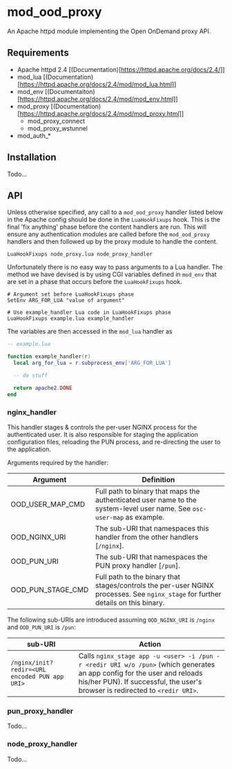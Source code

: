 # mod_ood_proxy

An Apache httpd module implementing the Open OnDemand proxy API.

## Requirements

- Apache httpd 2.4 [(Documentation)[https://httpd.apache.org/docs/2.4/]]
- mod_lua [(Documentation)[https://httpd.apache.org/docs/2.4/mod/mod_lua.html]]
- mod_env [(Documentaiton)[https://httpd.apache.org/docs/2.4/mod/mod_env.html]]
- mod_proxy [(Documentation)[https://httpd.apache.org/docs/2.4/mod/mod_proxy.html]]
    - mod_proxy_connect
    - mod_proxy_wstunnel
- mod_auth_*

## Installation

Todo...

## API

Unless otherwise specified, any call to a `mod_ood_proxy` handler listed below
in the Apache config should be done in the `LuaHookFixups` hook. This is the
final 'fix anything' phase before the content handlers are run. This will
ensure any authentication modules are called before the `mod_ood_proxy`
handlers and then followed up by the proxy module to handle the content.

```
LuaHookFixups node_proxy.lua node_proxy_handler
```

Unfortunately there is no easy way to pass arguments to a Lua handler. The
method we have devised is by using CGI variables defined in `mod_env` that are
set in a phase that occurs before the `LuaHookFixups` hook.

```
# Argument set before LuaHookFixups phase
SetEnv ARG_FOR_LUA "value of argument"

# Use example_handler Lua code in LuaHookFixups phase
LuaHookFixups example.lua example_handler
```

The variables are then accessed in the `mod_lua` handler as

```lua
-- example.lua

function example_handler(r)
  local arg_for_lua = r.subprocess_env['ARG_FOR_LUA']

  -- do stuff

  return apache2.DONE
end
```

### nginx_handler

This handler stages & controls the per-user NGINX process for the authenticated
user. It is also responsible for staging the application configuration files,
reloading the PUN process, and re-directing the user to the application.

Arguments required by the handler:

Argument          | Definition
----------------- | ----------
OOD_USER_MAP_CMD  | Full path to binary that maps the authenticated user name to the system-level user name. See `osc-user-map` as example.
OOD_NGINX_URI     | The sub-URI that namespaces this handler from the other handlers [`/nginx`].
OOD_PUN_URI       | The sub-URI that namespaces the PUN proxy handler [`/pun`].
OOD_PUN_STAGE_CMD | Full path to the binary that stages/controls the per-user NGINX processes. See `nginx_stage` for further details on this binary.

The following sub-URIs are introduced assuming `OOD_NGINX_URI` is `/nginx` and
`OOD_PUN_URI` is `/pun`:

sub-URI | Action
------- | ------
`/nginx/init?redir=<URL encoded PUN app URI>` | Calls `nginx_stage app -u <user> -i /pun -r <redir URI w/o /pun>` (which generates an app config for the user and reloads his/her PUN). If successful, the user's browser is redirected to `<redir URI>`.

### pun_proxy_handler

Todo...

### node_proxy_handler

Todo...
